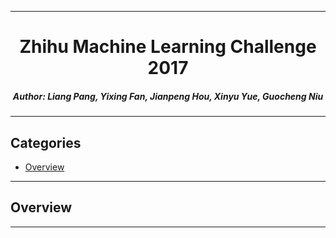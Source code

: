 ****

#	<center>Zhihu Machine Learning Challenge 2017</center>
##### <center>Author: Liang Pang, Yixing Fan, Jianpeng Hou, Xinyu Yue, Guocheng Niu</center>

****

##	Categories
*	[Overview](#overview)

****

##	<a name="overview">Overview</a>
****



